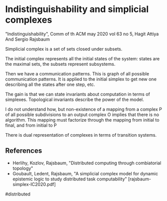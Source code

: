 # Indistinguishability and simplicial complexes

"Indistinguishability", Comm of th ACM may 2020 vol 63 no 5, Hagit Attiya And
Sergio Rajsbaum

Simplicial complex is a set of sets closed under subsets. 

The initial complex represents all the initial states of the system: states are
the maximal sets, the subsets represent subsystems. 

Then we have a communication patterns. This is graph of all possible
communication patterns. It is applied to the initial simplex to get new one
describing all the states after one step, etc.

The gain is that we can state invariants about computation in terms of
simplexes. Topological invariants describe the power of the model. 

I do not understand how, but non-existence of a mapping from a complex P of all
possible subdivisions to an output complex O implies that there is no algorithm.
This mapping must factorize through the mapping from initial to final, and from
initial to P

There is dual representation of complexes in terms of transition systems.

## References
* Herlihy, Kozlov, Rajsbaum, "Distributed computing through combiatorial topology"
* Goubault, Ledent, Rajsbaum, "A simplicial complex model for dynamic epistemic
  logic to study distributed task computability"
	[rajsbaum-simplex-IC2020.pdf]

#distributed 
